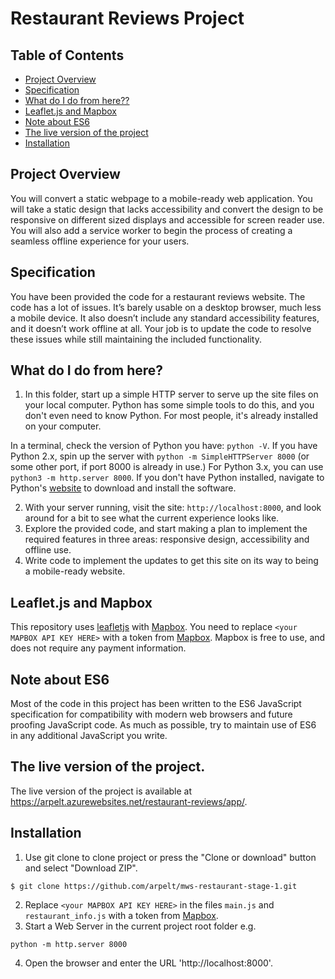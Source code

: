 # Restaurant Reviews Project

## Table of Contents
* [Project Overview](#projoverview)
* [Specification](#spec)
* [What do I do from here??](#whatdo)
* [Leaflet.js and Mapbox](#leafmap)
* [Note about ES6](#note) 
* [The live version of the project](#live) 
* [Installation](#install)

<a name="projoverview"></a>
## Project Overview
You will convert a static webpage to a mobile-ready web application. You will take a static design that lacks accessibility and convert the design to be responsive on different sized displays and accessible for screen reader use. You will also add a service worker to begin the process of creating a seamless offline experience for your users.

<a name="spec"></a>
## Specification
You have been provided the code for a restaurant reviews website. The code has a lot of issues. It’s barely usable on a desktop browser, much less a mobile device. It also doesn’t include any standard accessibility features, and it doesn’t work offline at all. Your job is to update the code to resolve these issues while still maintaining the included functionality.

<a name="whatdo"></a>
## What do I do from here?
1. In this folder, start up a simple HTTP server to serve up the site files on your local computer. Python has some simple tools to do this, and you don't even need to know Python. For most people, it's already installed on your computer. 

In a terminal, check the version of Python you have: `python -V`. If you have Python 2.x, spin up the server with `python -m SimpleHTTPServer 8000` (or some other port, if port 8000 is already in use.) For Python 3.x, you can use `python3 -m http.server 8000`. If you don't have Python installed, navigate to Python's [website](https://www.python.org/) to download and install the software. 

2. With your server running, visit the site: `http://localhost:8000`, and look around for a bit to see what the current experience looks like.
3. Explore the provided code, and start making a plan to implement the required features in three areas: responsive design, accessibility and offline use.
4. Write code to implement the updates to get this site on its way to being a mobile-ready website. 

<a name="leafmap"></a>
## Leaflet.js and Mapbox
This repository uses [leafletjs](https://leafletjs.com/) with [Mapbox](https://www.mapbox.com/). You need to replace `<your MAPBOX API KEY HERE>` with a token from [Mapbox](https://www.mapbox.com/). Mapbox is free to use, and does not require any payment information. 

<a name="note"></a>
## Note about ES6
Most of the code in this project has been written to the ES6 JavaScript specification for compatibility with modern web browsers and future proofing JavaScript code. As much as possible, try to maintain use of ES6 in any additional JavaScript you write. 

<a name="live"></a>
## The live version of the project.
The live version of the project is available at https://arpelt.azurewebsites.net/restaurant-reviews/app/.

<a name="install"></a>
## Installation
1. Use git clone to clone project or press the "Clone or download" button and select "Download ZIP".
```
$ git clone https://github.com/arpelt/mws-restaurant-stage-1.git
```
2. Replace `<your MAPBOX API KEY HERE>` in the files `main.js` and `restaurant_info.js` with a token from [Mapbox](https://www.mapbox.com/).
3. Start a Web Server in the current project root folder e.g.
```
python -m http.server 8000
```
4. Open the browser and enter the URL 'http://localhost:8000'.

